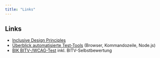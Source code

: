 ```yaml
---
title: "Links"
---
```

## Links

- [Inclusive Design Principles](https://inclusivedesignprinciples.org/)
- [Überblick automatisierte Test-Tools](https://accessibility.blog.gov.uk/2017/02/24/what-we-found-when-we-tested-tools-on-the-worlds-least-accessible-webpage/) (Browser, Kommandozeile, Node.js)
- [BIK BITV-/WCAG-Test](https://bitvtest.de) inkl. BITV-Selbstbewertung

